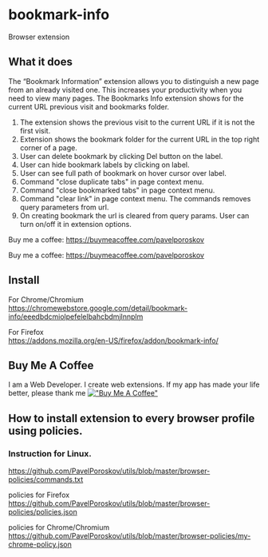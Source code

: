 # bookmark-info
Browser extension

## What it does

The “Bookmark Information” extension allows you to distinguish a new page from an already visited one. This increases your productivity when you need to view many pages.
The Bookmarks Info extension shows for the current URL previous visit and bookmarks folder. 

1) The extension shows the previous visit to the current URL if it is not the first visit.
2) Extension shows the bookmark folder for the current URL in the top right corner of a page.
3) User can delete bookmark by clicking Del button on the label.
4) User can hide bookmark labels by clicking on label.
5) User can see full path of bookmark on hover cursor over label.
6) Command "close duplicate tabs" in page context menu.
7) Command "close bookmarked tabs" in page context menu.
8) Command "clear link" in page context menu. The commands removes query parameters from url.
9) On creating bookmark the url is cleared from query params. User can turn on/off it in extension options.

Buy me a coffee:
https://buymeacoffee.com/pavelporoskov

Buy me a coffee:
https://buymeacoffee.com/pavelporoskov

## Install  
For Chrome/Chromium  
https://chromewebstore.google.com/detail/bookmark-info/eeedbdcmiolpefelelbahcbdmjlnnplm

For Firefox  
https://addons.mozilla.org/en-US/firefox/addon/bookmark-info/

## Buy Me A Coffee
I am a Web Developer. I create web extensions.
If my app has made your life better, please thank me
[!["Buy Me A Coffee"](https://www.buymeacoffee.com/assets/img/custom_images/orange_img.png)](https://buymeacoffee.com/pavelporoskov)

## How to install extension to every browser profile using policies.  
### Instruction for Linux. 
https://github.com/PavelPoroskov/utils/blob/master/browser-policies/commands.txt

policies for Firefox  
https://github.com/PavelPoroskov/utils/blob/master/browser-policies/policies.json  

policies for Chrome/Chromium  
https://github.com/PavelPoroskov/utils/blob/master/browser-policies/my-chrome-policy.json
